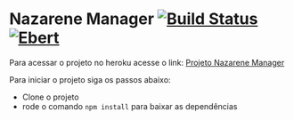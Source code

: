 # Nazarene Manager [![Build Status](https://travis-ci.org/IgrejaDoNazareno/nazarene-manager.svg?branch=master)](https://travis-ci.org/IgrejaDoNazareno/nazarene-manager) [![Ebert](https://ebertapp.io/github/equipe-x/nazarene-manager.svg)](https://ebertapp.io/github/equipe-x/nazarene-manager)

Para acessar o projeto no heroku acesse o link:
[Projeto Nazarene Manager](https://nazarene-staging.herokuapp.com)

Para iniciar o projeto siga os passos abaixo:

  - Clone o projeto
  - rode o comando `npm install` para baixar as dependências
